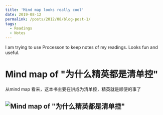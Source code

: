 ```yaml
---
title: 'Mind map looks really cool'
date: 2019-08-12
permalink: /posts/2012/08/blog-post-1/
tags:
  - Readings
  - Notes
---
```


I am trying to use Processon to keep notes of my readings. Looks fun and useful.

Mind map of "为什么精英都是清单控"
======

从mind map 看来，这本书主要在讲成为清单控，精英就是顺便的事了

![Mind map of "为什么精英都是清单控"](http://assets.processon.com/chart_image/5d517f8de4b0ac2b617634a8.png)
------
